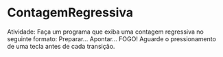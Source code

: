 # ContagemRegressiva
Atividade: Faça um programa que exiba uma contagem regressiva no seguinte formato:  Preparar... Apontar... FOGO! Aguarde o pressionamento de uma tecla antes de cada transição.
